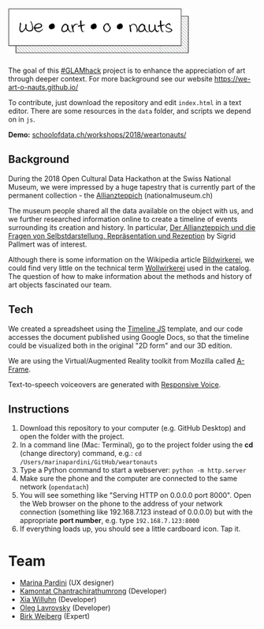 # ![we-art-o-nauts](data/logo1.png)

The goal of this [#GLAMhack](https://glam.opendata.ch) project is to enhance the appreciation of art through deeper context. For more background see our website https://we-art-o-nauts.github.io/

To contribute, just download the repository and edit `index.html` in a text editor. There are some resources in the `data` folder, and scripts we depend on in `js`.

**Demo:** [schoolofdata.ch/workshops/2018/weartonauts/](http://schoolofdata.ch/workshops/2018/weartonauts/)

## Background

During the 2018 Open Cultural Data Hackathon at the Swiss National Museum, we were impressed by a huge tapestry that is currently part of the permanent collection - the [Allianzteppich](https://www.nationalmuseum.ch/sammlung_online/?lauftext=DEP-65&sID=&numOf=30&detailID=177198#177198) (nationalmuseum.ch)

The museum people shared all the data available on the object with us, and we further researched information online to create a timeline of events surrounding its creation and history. In particular, [Der Allianzteppich und die Fragen von Selbstdarstellung, Repräsentation und Rezeption](https://www.e-periodica.ch/cntmng?pid=kas-002:2002:53::362) by Sigrid Pallmert was of interest.

Although there is some information on the Wikipedia article [Bildwirkerei](https://de.wikipedia.org/wiki/Bildwirkerei), we could find very little on the technical term [Wollwirkerei](https://de.wikipedia.org/w/index.php?title=Spezial:Suche&search=Wollwirkerei) used in the catalog. The question of how to make information about the methods and history of art objects fascinated our team.

## Tech

We created a spreadsheet using the [Timeline JS](https://timeline.knightlab.com/) template, and our code accesses the document published using Google Docs, so that the timeline could be visualized both in the original "2D form" and our 3D edition.

We are using the Virtual/Augmented Reality toolkit from Mozilla called [A-Frame](https://aframe.io/docs/).

Text-to-speech voiceovers are generated with [Responsive Voice](https://responsivevoice.org/).

## Instructions

1. Download this repository to your computer (e.g. GitHub Desktop) and open the folder with the project.
2. In a command line (Mac: Terminal), go to the project folder using the **cd** (change directory) command, e.g.:
`cd /Users/marinapardini/GitHub/weartonauts`
3. Type a Python command to start a webserver:
`python -m http.server`
4. Make sure the phone and the computer are connected to the same network (`opendatach`)
5. You will see something like "Serving HTTP on 0.0.0.0 port 8000". Open the Web browser on the phone to the address of your network connection (something like 192.168.7.123 instead of 0.0.0.0) but with the appropriate **port number**, e.g. type `192.168.7.123:8000`
6. If everything loads up, you should see a little cardboard icon. Tap it.

# Team

- [Marina Pardini](http://www.marinapardini.com/) (UX designer)
- [Kamontat Chantrachirathumrong](https://github.com/kamontat) (Developer)
- [Xia Willuhn](https://github.com/xwilluhn) (Developer)
- [Oleg Lavrovsky](https://github.com/loleg) (Developer)
- [Birk Weiberg](https://github.com/birk) (Expert)
